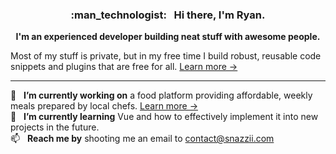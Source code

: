<h3 align="center">:man_technologist: &nbsp; Hi there, I'm Ryan.</h3>
<p align="center"><strong>I'm an experienced developer building neat stuff with awesome people.</strong></p>
<p>Most of my stuff is private, but in my free time I build robust, reusable code snippets and plugins that are free for all.  <a href="https://www.snazzii.com">Learn more &rarr;</a></p>

___

🔭 &nbsp; **I’m currently working on** a food platform providing affordable, weekly meals prepared by local chefs.  [Learn more &rarr;](https://www.mealbrowse.com)<br>
🌱 &nbsp; **I’m currently learning** Vue and how to effectively implement it into new projects in the future.<br>
📫 &nbsp; **Reach me by** shooting me an email to <contact@snazzii.com><br>
